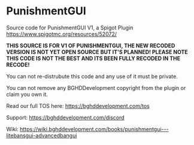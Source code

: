 # PunishmentGUI
Source code for PunishmentGUI V1, a Spigot Plugin https://www.spigotmc.org/resources/52072/

**THIS SOURCE IS FOR V1 OF PUNISHMENTGUI, THE NEW RECODED VERSION IS NOT YET OPEN SOURCE BUT IT'S PLANNED! PLEASE NOTE THIS CODE IS NOT THE BEST AND ITS BEEN FULLY RECODED IN THE RECODE!**


You can not re-distrubute this code and any use of it must be private.

You can not remove any BGHDDevelopment copyright from the plugin or claim you own it.

Read our full TOS here: https://bghddevelopment.com/tos

Support: https://bghddevelopment.com/discord

Wiki: https://wiki.bghddevelopment.com/books/punishmentgui---litebansgui-advancedbangui
